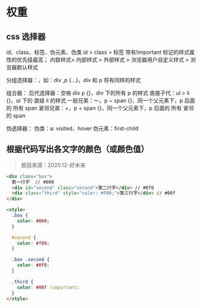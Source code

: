 # 权重

## css 选择器

id、class、标签、伪元素、伪类
id > class > 标签
带有!important 标记的样式属性的优先级最高；
内联样式> 内部样式 > 外部样式 > 浏览器用户自定义样式 > 浏览器默认样式

分组选择器：，如：div ,p {...}，div 和 p 将有同样的样式

组合器：
后代选择器：空格 div p {}，div 下的所有 p 的样式
直接子代：ul > li {}，ul 下的 直级 li 的样式
一般兄弟：～，p ~ span {}，同一个父元素下，p 后面的 所有 span
紧邻兄弟：+，p + span {}，同一个父元素下，p 后面的 所有 紧邻的 span

伪选择器：
伪类：a: visited、hover
伪元素：first-child

## 根据代码写出各文字的颜色（或颜色值）

> 题目来源：2020.12-好未来

```html
<div class="box">
  第一行字  // #000
  <div id="second" class="second">第二行字</div> // #0f0
  <div class="third" style="color: #f00;">第三行字</div> // #00f
</div>

<style>
  .box {
    color: #000;
  }

  #second {
    color: #f00;
  }

  .box .second {
    color: #0f0;
  }

  .third {
    color: #00f !important;
  }
</style>
```
